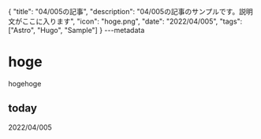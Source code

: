 {
  "title": "04/005の記事",
  "description": "04/005の記事のサンプルです。説明文がここに入ります",
  "icon": "hoge.png",
  "date": "2022/04/005",
  "tags": ["Astro", "Hugo", "Sample"]
}
---metadata

# hoge
hogehoge

## today
2022/04/005